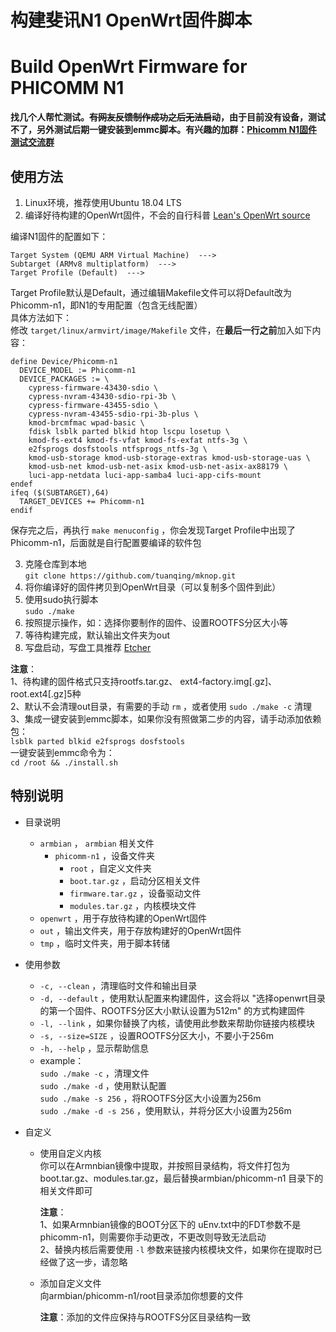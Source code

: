 # 构建斐讯N1 OpenWrt固件脚本

# Build OpenWrt Firmware for PHICOMM N1

**找几个人帮忙测试。~~有网友反馈制作成功之后无法启动~~，由于目前没有设备，测试不了，另外测试后期一键安装到emmc脚本。有兴趣的加群：[Phicomm N1固件测试交流群](https://shang.qq.com/wpa/qunwpa?idkey=f9af48e72576fd9cdb69690a96a89a3a1a1dfbedc3ae1b9f3174c00886b96477)**

## 使用方法

1. Linux环境，推荐使用Ubuntu 18.04 LTS
2. 编译好待构建的OpenWrt固件，不会的自行科普 [Lean's OpenWrt source](https://github.com/coolsnowwolf/lede "Lean's OpenWrt source")  

编译N1固件的配置如下：
``` 
Target System (QEMU ARM Virtual Machine)  --->
Subtarget (ARMv8 multiplatform)  --->
Target Profile (Default)  --->
```
Target Profile默认是Default，通过编辑Makefile文件可以将Default改为Phicomm-n1，即N1的专用配置（包含无线配置）  
具体方法如下：  
修改 `target/linux/armvirt/image/Makefile` 文件，在**最后一行之前**加入如下内容：
``` 
define Device/Phicomm-n1
  DEVICE_MODEL := Phicomm-n1
  DEVICE_PACKAGES := \
    cypress-firmware-43430-sdio \
    cypress-nvram-43430-sdio-rpi-3b \
    cypress-firmware-43455-sdio \
    cypress-nvram-43455-sdio-rpi-3b-plus \
    kmod-brcmfmac wpad-basic \
    fdisk lsblk parted blkid htop lscpu losetup \
    kmod-fs-ext4 kmod-fs-vfat kmod-fs-exfat ntfs-3g \
    e2fsprogs dosfstools ntfsprogs_ntfs-3g \
    kmod-usb-storage kmod-usb-storage-extras kmod-usb-storage-uas \
    kmod-usb-net kmod-usb-net-asix kmod-usb-net-asix-ax88179 \
    luci-app-netdata luci-app-samba4 luci-app-cifs-mount
endef
ifeq ($(SUBTARGET),64)
  TARGET_DEVICES += Phicomm-n1
endif
```
保存完之后，再执行 `make menuconfig` ，你会发现Target Profile中出现了Phicomm-n1，后面就是自行配置要编译的软件包  

3. 克隆仓库到本地  
`git clone https://github.com/tuanqing/mknop.git` 
4. 将你编译好的固件拷贝到OpenWrt目录（可以复制多个固件到此）
5. 使用sudo执行脚本  
`sudo ./make` 
6. 按照提示操作，如：选择你要制作的固件、设置ROOTFS分区大小等
7. 等待构建完成，默认输出文件夹为out
8. 写盘启动，写盘工具推荐 [Etcher](https://github.com/balena-io/etcher/releases/download/v1.5.80/balenaEtcher-Portable-1.5.80.exe)

**注意**：  
1、待构建的固件格式只支持rootfs.tar.gz、 ext4-factory.img[.gz]、root.ext4[.gz]5种  
2、默认不会清理out目录，有需要的手动 `rm` ，或者使用 `sudo ./make -c` 清理  
3、集成一键安装到emmc脚本，如果你没有照做第二步的内容，请手动添加依赖包：  
`lsblk parted blkid e2fsprogs dosfstools`  
一键安装到emmc命令为：  
`cd /root && ./install.sh`

## 特别说明

* 目录说明
   * `armbian` ， `armbian` 相关文件
      * `phicomm-n1` ，设备文件夹
         * `root` ，自定义文件夹
         * `boot.tar.gz` ，启动分区相关文件
         * `firmware.tar.gz` ，设备驱动文件
         * `modules.tar.gz` ，内核模块文件
   * `openwrt` ，用于存放待构建的OpenWrt固件
   * `out` ，输出文件夹，用于存放构建好的OpenWrt固件
   * `tmp` ，临时文件夹，用于脚本转储

* 使用参数
   * `-c, --clean` ，清理临时文件和输出目录
   * `-d, --default` ，使用默认配置来构建固件，这会将以 "选择openwrt目录的第一个固件、ROOTFS分区大小默认设置为512m" 的方式构建固件
   * `-l, --link` ，如果你替换了内核，请使用此参数来帮助你链接内核模块
   * `-s, --size=SIZE` ，设置ROOTFS分区大小，不要小于256m
   * `-h, --help` ，显示帮助信息
   * example：  
`sudo ./make -c` ，清理文件  
`sudo ./make -d` ，使用默认配置  
`sudo ./make -s 256` ，将ROOTFS分区大小设置为256m  
`sudo ./make -d -s 256` ，使用默认，并将分区大小设置为256m  

* 自定义
   * 使用自定义内核  
     你可以在Armnbian镜像中提取，并按照目录结构，将文件打包为boot.tar.gz、modules.tar.gz，最后替换armbian/phicomm-n1 目录下的相关文件即可

     **注意**：  
     1、如果Armnbian镜像的BOOT分区下的 uEnv.txt中的FDT参数不是phicomm-n1，则需要你手动更改，不更改则导致无法启动  
     2、替换内核后需要使用 `-l` 参数来链接内核模块文件，如果你在提取时已经做了这一步，请忽略

   * 添加自定义文件  
      向armbian/phicomm-n1/root目录添加你想要的文件

      **注意**：添加的文件应保持与ROOTFS分区目录结构一致